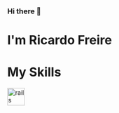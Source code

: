 ### Hi there 👋
# I'm Ricardo Freire


# My Skills
<img src= "https://cdn.jsdelivr.net/gh/devicons/devicon@v2.9.0/devicon.min.css" alt= "rails" width="40" height="40" style="max-width: 100%;"></img>
<!--
**RicardoFreireCardoso/RicardoFreireCardoso** is a ✨ _special_ ✨ repository because its `README.md` (this file) appears on your GitHub profile.

Here are some ideas to get you started:

- 🔭 I’m currently working on ...
- 🌱 I’m currently learning ...
- 👯 I’m looking to collaborate on ...
- 🤔 I’m looking for help with ...
- 💬 Ask me about ...
- 📫 How to reach me: ...
- 😄 Pronouns: ...
- ⚡ Fun fact: ...
-->
